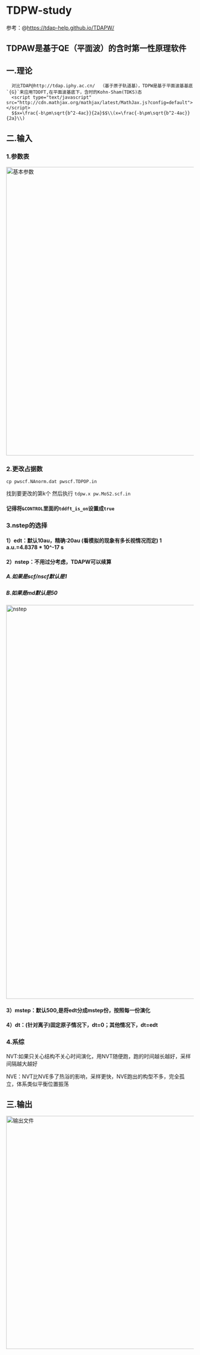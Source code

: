# TDPW-study

参考：@https://tdap-help.github.io/TDAPW/
## TDPAW是基于QE（平面波）的含时第一性原理软件
## 一.理论
      对比TDAP@http://tdap.iphy.ac.cn/  （基于原子轨道基），TDPW是基于平面波基基底`{G}`来应用TDDFT,在平面波基底下，含时的Kohn-Sham(TDKS)态
      <script type="text/javascript" src="http://cdn.mathjax.org/mathjax/latest/MathJax.js?config=default"></script>
      $$x=\frac{-b\pm\sqrt{b^2-4ac}}{2a}$$\\(x=\frac{-b\pm\sqrt{b^2-4ac}}{2a}\\)
## 二.输入
### 1.参数表
<img width="772" alt="基本参数" src="https://user-images.githubusercontent.com/76439954/112947961-e93d0b80-90e3-11eb-8f3b-16320c21cb92.PNG">


### 2.更改占据数
```
cp pwscf.NAnorm.dat pwscf.TDPOP.in
```
找到要更改的第k个
然后执行 `tdpw.x pw.MoS2.scf.in`
#### 记得将`&CONTROL`里面的`tddft_is_on`设置成`true`

### 3.nstep的选择
#### 1）edt：默认10au，精确:20au (看模拟的现象有多长视情况而定) 1 a.u.=4.8378 * 10^-17 s
#### 2）nstep：不用过分考虑，TDAPW可以续算
##### A.如果是scf/nscf默认是1
##### B.如果是md默认是50
<img width="1054" alt="nstep" src="https://user-images.githubusercontent.com/76439954/112928592-60ae7300-90c3-11eb-9fe8-bee9c1309790.PNG">


#### 3）mstep：默认500,是将edt分成mstep份，按照每一份演化
#### 4）dt：(针对离子)固定原子情况下，dt=0；其他情况下，dt=edt

### 4.系综
NVT:如果只关心结构不关心时间演化，用NVT随便跑，跑的时间越长越好，采样间隔越大越好


NVE：NVT比NVE多了热浴的影响，采样更快，NVE跑出的构型不多，完全孤立，体系类似平衡位置振荡
## 三.输出
<img width="624" alt="输出文件" src="https://user-images.githubusercontent.com/76439954/112948493-99ab0f80-90e4-11eb-95cd-8d220f69b92d.PNG">


